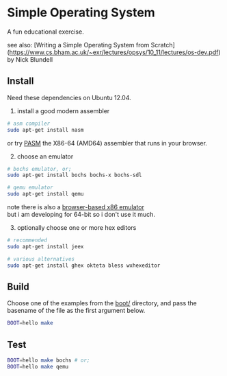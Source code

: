 # Simple Operating System

A fun educational exercise.

see also: [Writing a Simple Operating System from Scratch]
          (https://www.cs.bham.ac.uk/~exr/lectures/opsys/10_11/lectures/os-dev.pdf)
          by Nick Blundell

## Install

Need these dependencies on Ubuntu 12.04.

1) install a good modern assembler
```bash
# asm compiler
sudo apt-get install nasm
```

or try [PASM](http://pasm.pis.to/#test) the X86-64 (AMD64) assembler that runs in your browser.

2) choose an emulator

```bash
# bochs emulator, or;
sudo apt-get install bochs bochs-x bochs-sdl

# qemu emulator
sudo apt-get install qemu
```
note there is also a [browser-based x86 emulator](http://copy.sh/v86/)  
but i am developing for 64-bit so i don't use it much.

3) optionally choose one or more hex editors
```bash
# recommended
sudo apt-get install jeex

# various alternatives
sudo apt-get install ghex okteta bless wxhexeditor
```

## Build

Choose one of the examples from the [boot/](boot/) directory,
and pass the basename of the file as the first argument below.

```bash
BOOT=hello make
```

## Test

```bash
BOOT=hello make bochs # or;
BOOT=hello make qemu
```
